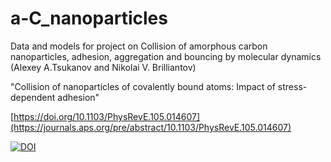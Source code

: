 # a-C_nanoparticles
Data and models for project on Collision of amorphous carbon nanoparticles, adhesion, aggregation and bouncing by molecular dynamics (Alexey A.Tsukanov and Nikolai V. Brilliantov)

"Collision of nanoparticles of covalently bound atoms: Impact of stress-dependent adhesion"

[https://doi.org/10.1103/PhysRevE.105.014607](https://journals.aps.org/pre/abstract/10.1103/PhysRevE.105.014607)

[![DOI](https://img.shields.io/badge/DOI-10.1103/PhysRevE.105.014607-green.svg)](https://journals.aps.org/pre/abstract/10.1103/PhysRevE.105.014607)
